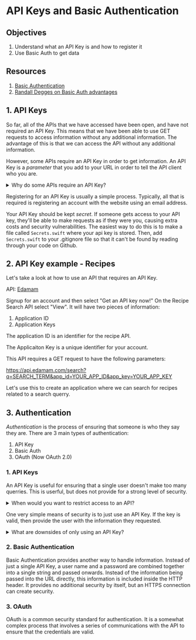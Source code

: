 # API Keys and Basic Authentication

## Objectives

1. Understand what an API Key is and how to register it
2. Use Basic Auth to get data

## Resources

1. [Basic Authentication](https://en.wikipedia.org/wiki/Basic_access_authentication)
2. [Randall Degges on Basic Auth advantages](https://www.rdegges.com/2015/why-i-love-basic-auth/)

## 1. API Keys

So far, all of the APIs that we have accessed have been open, and have not required an API Key.  This means that we have been able to use GET requests to access information without any additional information.  The advantage of this is that we can access the API without any additional information.  

However, some APIs require an API Key in order to get information.  An API Key is a *parameter* that you add to your URL in order to tell the API client who you are.

<details>
<summary>Why do some APIs require an API Key?</summary>

They can control how many requests each key is able to make

</details>

Registering for an API Key is usually a simple process.  Typically, all that is required is registering an account with the website using an email address.


Your API Key should be kept <em>secret</em>.  If someone gets access to your API key, they'll be able to make requests as if they were you, causing extra costs and security vulnerabilities.  The easiest way to do this is to make a file called `Secrets.swift` where your api key is stored.  Then, add `Secrets.swift` to your .gitignore file so that it can't be found by reading through your code on Github.

## 2. API Key example - Recipes

Let's take a look at how to use an API that requires an API Key.

API: [Edamam](https://developer.edamam.com/edamam-recipe-api)

Signup for an account and then select "Get an API key now!"  On the Recipe Search API select "View".  It will have two pieces of information:

1. Application ID
2. Application Keys

The application ID is an identifier for the recipe API.

The Applicaiton Key is a unique identifier for your account.

This API requires a GET request to have the following parameters:

https://api.edamam.com/search?q=SEARCH_TERM&app_id=YOUR_APP_ID&app_key=YOUR_APP_KEY

Let's use this to create an application where we can search for recipes related to a search querry.


## 3. Authentication

*Authentication* is the process of ensuring that someone is who they say they are.  There are 3 main types of authentication:

1. API Key
2. Basic Auth
3. OAuth (Now OAuth 2.0)


### 1. API Keys

An API Key is useful for ensuring that a single user doesn't make too many querries.  This is userful, but does not provide for a strong level of security.  

<details>
<summary>When would you want to restrict access to an API?</summary>

If the information is protected, or if you only want some people to have write-access.

</details>


One very simple means of security is to just use an API Key.  If the key is valid, then provide the user with the information they requested.

<details>
<summary> What are downsides of only using an API Key? </summary>

The APIKey is stored in the URL.  If anyone is able to view the URL, they will have access to the APIKey.  They could then make requests to the API by stealing your API key and access or modify protected information

</details>

### 2. Basic Authentication

Basic Authentication provides another way to handle information.  Instead of just a single API Key, a user name and a password are combined together into a single string and passed onwards.  Instead of the information being passed into the URL directly, this information is included inside the HTTP header.  It provides no additional security by itself, but an HTTPS connection can create security.


### 3. OAuth

OAuth is a common security standard for authentication.  It is a somewhat complex process that involves a series of communications with the API to ensure that the credentials are valid.

